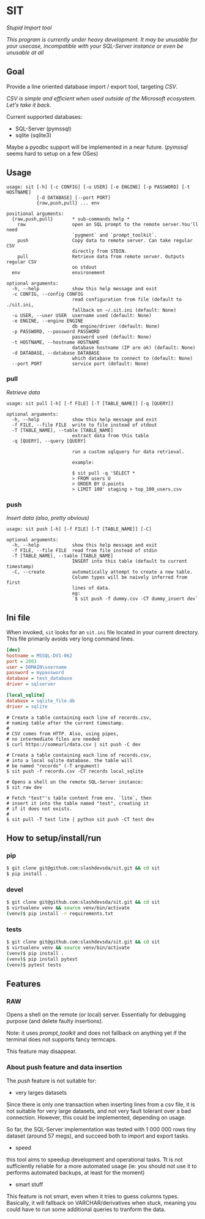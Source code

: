 # SIT

_Stupid Import tool_



_This program is currently under heavy development.
It may be unusable for your usecase, incompatible with
your SQL-Server instance or even be unusable at all_




## Goal

Provide a line oriented database import / export tool,
targeting _CSV_.

_CSV is simple and efficient when used outside
of the Microsoft ecosystem. Let's take it back._


Current supported databases:

- SQL-Server (pymssql)
- sqlite (sqlite3)


Maybe a pyodbc support will be implemented in a near future.
(_pymssql_ seems hard to setup on a few OSes)



## Usage


```help
usage: sit [-h] [-c CONFIG] [-u USER] [-e ENGINE] [-p PASSWORD] [-t HOSTNAME]
           [-d DATABASE] [--port PORT]
           {raw,push,pull} ... env

positional arguments:
  {raw,push,pull}       * sub-commands help *
    raw                 open an SQL prompt to the remote server.You'll need
                        `pygment` and `prompt_toolkit`.
    push                Copy data to remote server. Can take regular CSV
                        directly from STDIN.
    pull                Retrieve data from remote server. Outputs regular CSV
                        on stdout
  env                   environement

optional arguments:
  -h, --help            show this help message and exit
  -c CONFIG, --config CONFIG
                        read configuration from file (default to ./sit.ini,
                        fallback on ~/.sit.ini (default: None)
  -u USER, --user USER  username used (default: None)
  -e ENGINE, --engine ENGINE
                        db engine/driver (default: None)
  -p PASSWORD, --password PASSWORD
                        password used (default: None)
  -t HOSTNAME, --hostname HOSTNAME
                        database hostname (IP are ok) (default: None)
  -d DATABASE, --database DATABASE
                        which database to connect to (default: None)
  --port PORT           service port (default: None)
```

### pull

_Retrieve data_

```
usage: sit pull [-h] [-f FILE] [-T [TABLE_NAME]] [-q [QUERY]]

optional arguments:
  -h, --help            show this help message and exit
  -f FILE, --file FILE  write to file instead of stdout
  -T [TABLE_NAME], --table [TABLE_NAME]
                        extract data from this table
  -q [QUERY], --query [QUERY]

                        run a custom sqlquery for data retrieval.

                        example:

                        $ sit pull -q 'SELECT *
                        > FROM users U
                        > ORDER BY U.points
                        > LIMIT 100' staging > top_100_users.csv

```

### push

_Insert data (also, pretty obvious)_


```
usage: sit push [-h] [-f FILE] [-T [TABLE_NAME]] [-C]

optional arguments:
  -h, --help            show this help message and exit
  -f FILE, --file FILE  read from file instead of stdin
  -T [TABLE_NAME], --table [TABLE_NAME]
                        INSERT into this table (default to current timestamp)
  -C, --create          automatically attempt to create a new table.
                        Column types will be naively inferred from first
                        lines of data.
                        eg:
                        `$ sit push -f dummy.csv -CT dummy_insert dev`
```



## Ini file

When invoked, `sit` looks for an `sit.ini` file located in your current directory.
This file primarily avoids very long command lines.


```ini
[dev]
hostname = MSSQL-DV1-062
port = 2003
user = DOMAIN\username
password = mypassword
database = test_database
driver = sqlserver

[local_sqlite]
database = sqlite_file.db
driver = sqlite
```



```shell
# Create a table containing each line of records.csv,
# naming table after the current timestamp.
#
# CSV comes from HTTP. Also, using pipes,
# no intermediate files are needed
$ curl https://someurl/data.csv | sit push -C dev
```


```shell
# Create a table containing each line of records.csv,
# into a local sqlite database. the table will
# be named "records" (-T argument)
$ sit push -f records.csv -CT records local_sqlite
```


```shell
# Opens a shell on the remote SQL-Server instance:
$ sit raw dev
```


```shell
# Fetch "test"'s table content from env. `lite`, then
# insert it into the table named "test", creating it
# if it does not exists.
#
$ sit pull -T test lite | python sit push -CT test dev
```


## How to setup/install/run


### pip

```bash
$ git clone git@github.com:slashdevsda/sit.git && cd sit
$ pip install .
```

### devel

```bash
$ git clone git@github.com:slashdevsda/sit.git && cd sit
$ virtualenv venv && source venv/bin/activate
(venv)$ pip install -r requirements.txt
```

### tests

```bash
$ git clone git@github.com:slashdevsda/sit.git && cd sit
$ virtualenv venv && source venv/bin/activate
(venv)$ pip install .
(venv)$ pip install pytest
(venv)$ pytest tests
```


## Features


### RAW

Opens a shell on the remote (or local) server.
Essentially for debugging purpose (and delete faulty insertions).


Note: it uses _prompt_toolkit_ and does not fallback on anything yet
if the terminal does not supports fancy termcaps.

This feature may disappear.


### About push feature and data insertion


The _push_ feature is not suitable for:

- very larges datasets

Since there is only one transaction
when inserting lines from a csv file,
it is not suitable for very large datasets,
and not very fault tolerant over a bad
connection. However, this could be implemented,
depending on usage.

So far, the SQL-Server implementation was tested with
1 000 000 rows tiny dataset (around 57 megs), and succeed
both to import and export tasks.


- speed

this tool aims to speedup development and
operational tasks. Tt is not sufficiently reliable for a more
automated usage (ie: you should not use it to performs automated backups,
at least for the moment)

- smart stuff

This feature is not smart, even when it tries to guess
columns types. Basically, it will fallback on VARCHAR/derivatives when stuck,
meaning you could have to run some additional queries to tranform the data.
